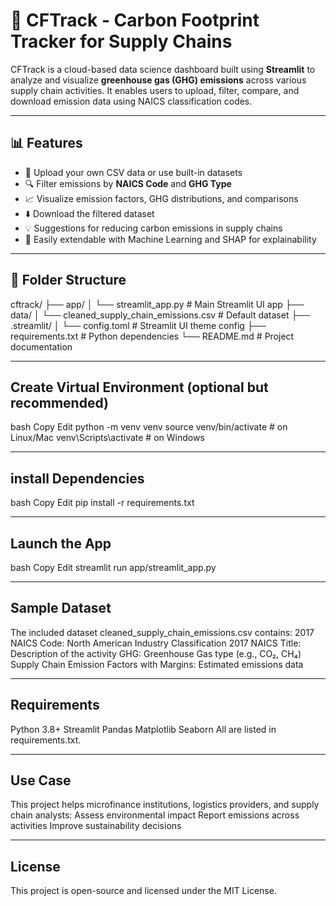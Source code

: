 # 🌿 CFTrack - Carbon Footprint Tracker for Supply Chains

CFTrack is a cloud-based data science dashboard built using **Streamlit** to analyze and visualize **greenhouse gas (GHG) emissions** across various supply chain activities. It enables users to upload, filter, compare, and download emission data using NAICS classification codes.

---

## 📊 Features

- 📂 Upload your own CSV data or use built-in datasets
- 🔍 Filter emissions by **NAICS Code** and **GHG Type**
- 📈 Visualize emission factors, GHG distributions, and comparisons
- ⬇️ Download the filtered dataset
- 💡 Suggestions for reducing carbon emissions in supply chains
- 🧪 Easily extendable with Machine Learning and SHAP for explainability

---

## 📁 Folder Structure

cftrack/
├── app/
│ └── streamlit_app.py # Main Streamlit UI app
├── data/
│ └── cleaned_supply_chain_emissions.csv # Default dataset
├── .streamlit/
│ └── config.toml # Streamlit UI theme config
├── requirements.txt # Python dependencies
└── README.md # Project documentation

---

## Create Virtual Environment (optional but recommended)

bash
Copy
Edit
python -m venv venv
source venv/bin/activate  # on Linux/Mac
venv\Scripts\activate     # on Windows

---

## install Dependencies

bash
Copy
Edit
pip install -r requirements.txt

---

## Launch the App

bash
Copy
Edit
streamlit run app/streamlit_app.py

---

## Sample Dataset

The included dataset cleaned_supply_chain_emissions.csv contains:
2017 NAICS Code: North American Industry Classification
2017 NAICS Title: Description of the activity
GHG: Greenhouse Gas type (e.g., CO₂, CH₄)
Supply Chain Emission Factors with Margins: Estimated emissions data

---

## Requirements

Python 3.8+
Streamlit
Pandas
Matplotlib
Seaborn
All are listed in requirements.txt.

---

## Use Case

This project helps microfinance institutions, logistics providers, and supply chain analysts:
Assess environmental impact
Report emissions across activities
Improve sustainability decisions

---

## License

This project is open-source and licensed under the MIT License.